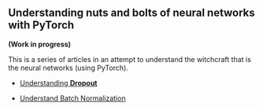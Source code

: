 ## Understanding nuts and bolts of neural networks with PyTorch

__(Work in progress)__

This is a series of articles in an attempt to understand the witchcraft that is the neural networks (using PyTorch).

* [Understanding __Dropout__](https://github.com/vinsis/understanding-neuralnetworks-pytorch/blob/master/dropout.md)

* [Understand Batch Normalization](https://github.com/vinsis/understanding-neuralnetworks-pytorch/blob/master/batchnorm.md)
